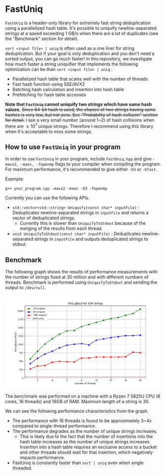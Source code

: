 # FastUniq
`FastUniq` is a header-only library for extremely fast string deduplication using a parallelized hash table. It's possible to uniquify newline-separated strings at a speed exceeding 1 GB/s when there are a lot of duplicates (see the "Benchmark" section for detail).

`sort <input file> | uniq` is often used as a one liner for string deduplication. 
But if your goal is only deduplication and you don't need a sorted output, you can go much faster! 
In this repository, we investigate how much faster a string uniquifier that implements the following optimization can be than `sort <input file> | uniq` :

- Parallelized hash table that scales well with the number of threads
- Fast hash function using SSE/AVX2
- Batching hash calculation and insertion into hash table
- Prefetching for hash table accesses

**Note that `FastUniq` cannot uniquify two strings which have same hash values.** ~~Since 64-bit hash is used, the chance of two strings having same hashes is very low, but not zero. See "Probability of hash collision" section for detail.~~ I see a very small number (around 1~2) of hash collisions when there are $\geq 10^7$ unique strings. Therefore I recommend using this library when it's acceptable to miss some strings.
## How to use `FastUniq` in your program
In order to use `FastUniq` in your program, include `FastUniq.hpp` and give `-mavx2, -maes, -fopenmp` flags to your compiler when compiling the program. For maximum performance, it's recommended to give either `-O3` or `-Ofast`.

Example: 
```
g++ your_program.cpp -mavx2 -maes -O3 -fopenmp
```

Currently you can use the following APIs.
- `std::vector<std::string> Uniquify(const char* inputFile)` : Deduplicates newline-separated strings in `inputFile` and returns a vector of deduplicated strings.
    - Currently this is slower than `UniquifyToStdout` because of the merging of the results from each thread.
- `void UniquifyToStdout(const char* inputFile)` : Deduplicates newline-separated strings in `inputFile` and outputs deduplicated strings to stdout.
## Benchmark
The following graph shows the results of performance measurements with the number of strings fixed at 30 million and with different numbers of threads. Benchmark is performed using `UniquifyToStdout` and sending the output to `/dev/null`.

![](img/scalability.png)

The benchmark was performed on a machine with a Ryzen 7 5825U CPU (8 cores, 16 threads) and 16GB of RAM. Maximum length of a string is 30. 

We can see the following performance characteristics from the graph.

- The performance with 16 threads is found to be approximately 3~4x compared to single-thread performance.
- The performance degrades as the number of unique strings increases.
    - This is likely due to the fact that the number of insertions into the hash table increases as the number of unique strings increases. Insertion into a hash table requires an exclusive access to a bucket and other threads should wait for that insertion, which negatively impacts performance.
- FastUniq is constantly faster than `sort | uniq` even when single threaded.
